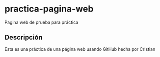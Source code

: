 # practica-pagina-web
Pagina web de prueba para práctica

## Descripción
Esta es una práctica de una página web usando GitHub hecha por Cristian
